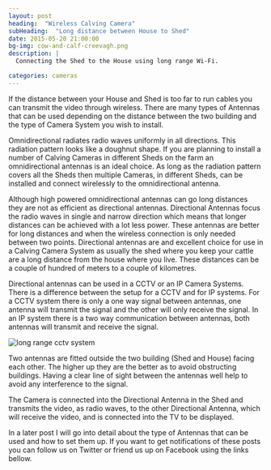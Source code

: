 ```yaml
---
layout: post
heading:  "Wireless Calving Camera"
subHeading:  "Long distance between House to Shed"
date: 2015-05-20 21:00:00
bg-img: cow-and-calf-creevagh.png
description: |
  Connecting the Shed to the House using long range Wi-Fi.

categories: cameras
---
```



If the distance between your House and Shed is too far to run cables you can transmit the video through wireless. There are many types of Antennas that can be used depending on the distance between the two building and the type of Camera System you wish to install.

Omnidirectional radiates radio waves uniformly in all directions. This radiation pattern looks like a doughnut shape. If you are planning to install a number of Calving Cameras in different Sheds on the farm an omnidirectional antennas is an ideal choice. As long as the radiation pattern covers all the Sheds then multiple Cameras, in different Sheds, can be installed and connect wirelessly to the omnidirectional antenna.

Although high powered omnidirectional antennas can go long distances they are not as efficient as directional antennas. Directional Antennas focus the radio waves in single and narrow direction which means that longer distances can be achieved with a lot less power. These antennas are better for long distances and when the wireless connection is only needed between two points.
Directional antennas are and excellent choice for use in a Calving Camera System as usually the shed where you keep your cattle are a long distance from the house where you live. These distances can be a couple of hundred of meters to a couple of kilometres.

Directional antennas can be used in a CCTV or an IP Camera Systems. There is a difference between the setup for a CCTV and for IP systems. For a CCTV system there is only a one way signal between antennas, one antenna will transmit the signal and the other will only receive the signal. In an IP system there is a two way communication between antennas, both antennas will transmit and receive the signal.

<img src="{{site.baseurl}}/img/long-range-cctv.png" alt="long range cctv system">

Two antennas are fitted outside the two building (Shed and House) facing each other. The higher up they are the better as to avoid obstructing buildings. Having a clear line of sight between the antennas well help to avoid any interference to the signal.

The Camera is connected into the Directional Antenna in the Shed and transmits the video, as radio waves, to the other Directional Antenna, which will receive the video, and is connected into the TV to be displayed.


In a later post I will go into detail about the type of Antennas that can be used and how to set them up. If you want to get notifications of these posts you can follow us on Twitter or friend us up on Facebook using the links bellow.
